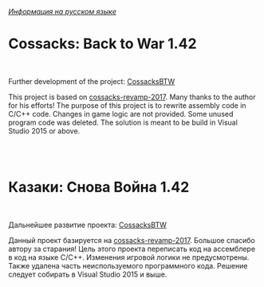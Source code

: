 *[Информация на русском языке](#rus)*

# Cossacks: Back to War 1.42

<br/>

Further development of the project: [CossacksBTW](https://github.com/BoonXRay/CossacksBTW)

This project is based on [cossacks-revamp-2017](https://github.com/ereb-thanatos/cossacks-revamp-2017). Many thanks to the author for his efforts!
The purpose of this project is to rewrite assembly code in C/C++ code. Changes in game logic are not provided. Some unused program code was deleted. The solution is meant to be build in Visual Studio 2015 or above.

<br/>
<br/>

<a name="rus"></a>
# Казаки: Снова Война 1.42

<br/>

Дальнейшее развитие проекта: [CossacksBTW](https://github.com/BoonXRay/CossacksBTW)

Данный проект базируется на [cossacks-revamp-2017](https://github.com/ereb-thanatos/cossacks-revamp-2017). Большое спасибо автору за старания!
Цель этого проекта переписать код на ассемблере в код на языке C/C++. Изменения игровой логики не предусмотрены. Также удалена часть неиспользуемого программного кода.
Решение следует собирать в Visual Studio 2015 и выше.


